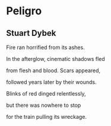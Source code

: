 # Peligro
## Stuart Dybek
Fire ran horrified
from its ashes.

In the afterglow,
cinematic shadows fled

from flesh and blood.
Scars appeared,

followed years later
by their wounds.

Blinks of red
dinged relentlessly,

but there was
nowhere to stop

for the train
pulling its wreckage.